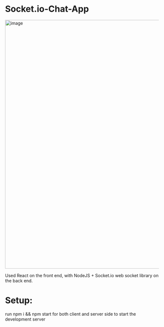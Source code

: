 # Socket.io-Chat-App

<img width="814" alt="image" src="https://github.com/maiYASHhoon/Socket.io-Chat-App/assets/87417055/8fa3bcb3-582b-4352-b7d2-1a3730974189">


Used React on the front end, with NodeJS + Socket.io web socket library on the back end.


# Setup:

run npm i && npm start for both client and server side to start the development server
